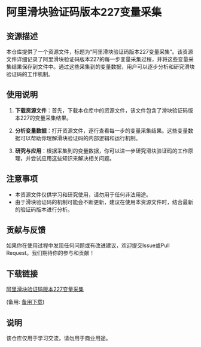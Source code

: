 # 阿里滑块验证码版本227变量采集

## 资源描述

本仓库提供了一个资源文件，标题为“阿里滑块验证码版本227变量采集”。该资源文件详细记录了阿里滑块验证码版本227的每一步变量采集过程，并将这些变量采集结果保存到文件中。通过这些采集到的变量数据，用户可以逐步分析和研究滑块验证码的工作机制。

## 使用说明

1. **下载资源文件**：首先，下载本仓库中的资源文件，该文件包含了滑块验证码版本227的变量采集结果。

2. **分析变量数据**：打开资源文件，逐行查看每一步的变量采集结果。这些变量数据可以帮助你理解滑块验证码的内部逻辑和运行机制。

3. **研究与应用**：根据采集到的变量数据，你可以进一步研究滑块验证码的工作原理，并尝试应用这些知识来解决相关问题。

## 注意事项

- 本资源文件仅供学习和研究使用，请勿用于任何非法用途。
- 由于滑块验证码的机制可能会不断更新，建议在使用本资源文件时，结合最新的验证码版本进行分析。

## 贡献与反馈

如果你在使用过程中发现任何问题或有改进建议，欢迎提交Issue或Pull Request。我们期待你的参与和贡献！

## 下载链接
[阿里滑块验证码版本227变量采集](https://pan.quark.cn/s/8dfc1990f9ef) 

(备用: [备用下载](https://pan.baidu.com/s/1WfuBfVJV9EZ-7kyXgY7sFA?pwd=1234))

## 说明

该仓库仅用于学习交流，请勿用于商业用途。
